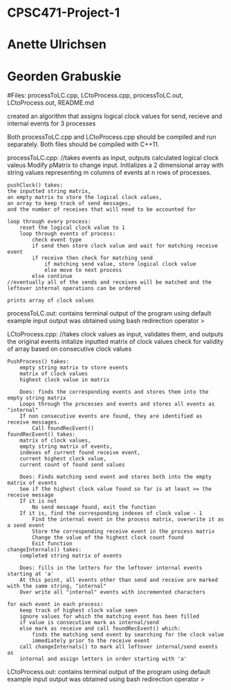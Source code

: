 # CPSC471-Project-1
# Anette Ulrichsen
# Georden Grabuskie
#Files: processToLC.cpp, LCtoProcess.cpp, processToLC.out, LCtoProcess.out, README.md

created an algorithm that assigns logical clock values for send, recieve and internal events for 3 processes

Both processToLC.cpp and LCtoProcess.cpp should be compiled and run separately.
Both files should be compiled with C++11.

processToLC.cpp: //takes events as input, outputs calculated logical clock valeus
	Modify pMatrix to change input.
	Initializes a 2 dimensional array with string values representing m columns of events at n rows of processes.
	
	pushClock() takes:
	the inputted string matrix,
	an empty matrix to store the logical clock values, 
	an array to keep track of send messages,
	and the number of receives that will need to be accounted for

	loop through every process:
		reset the logical clock value to 1
		loop through events of process:
			check event type
			if send then store clock value and wait for matching receive event
			if receive then check for matching send
				if matching send value, store logical clock value
				else move to next process
			else continue
	//eventually all of the sends and receives will be matched and the leftover internal operations can be ordered

	prints array of clock values

processToLC.out: 
	contains terminal output of the program using default example input
	output was obtained using bash redirection operator >

LCtoProcess.cpp: //takes clock values as input, validates them, and outputs the original events
	initalize inputted matrix of clock values
	check for validity of array based on consecutive clock values

	PushProcess() takes:
		empty string matrix to store events
		matrix of clock values
		highest clock value in matrix

		Does: finds the corresponding events and stores them into the empty string matrix
		Loops through the processes and events and stores all events as "internal"
		If non consecutive events are found, they are identified as receive messages.
			Call foundRecEvent()
	foundRecEvent() takes:
		matrix of clock values,
		empty string matrix of events,
		indexes of current found receive event,
		current highest clock value,
		current count of found send values
	
		Does: Finds matching send event and stores both into the empty matrix of events
		See if the highest clock value found so far is at least >= the receive message
		If it is not
			No send message found, exit the function
		If it is, find the corresponding indexes of clock value - 1
			Find the internal event in the process matrix, overwrite it as a send event
			Store the corresponding receive event in the process matrix
			Change the value of the highest clock count found
			Exit function
	changeInternals() takes:
		completed string matrix of events

		Does: fills in the letters for the leftover internal events starting at 'a'
		At this point, all events other than send and receive are marked with the same string, "internal"
		Over write all "internal" events with incremented characters

	for each event in each process:
		keep track of highest clock value seen
		ignore values for which the matching event has been filled
		if value is consecutive mark as internal/send
		else mark as receive and call foundRecEvent() which:
			finds the matching send event by searching for the clock value 
			immediately prior to the receive event
		call changeInternals() to mark all leftover internal/send events as
		internal and assign letters in order starting with 'a'

LCtoProcess.out: 
	contains terminal output of the program using default example input
	output was obtained using bash redirection operator >
